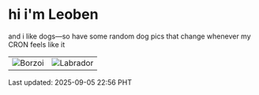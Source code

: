 # hi i'm Leoben

and i like dogs—so have some random dog pics that change whenever my CRON feels like it

|  |  |
|--------|----------|
| ![Borzoi](https://random-dog-vercel.vercel.app/api/random-borzoi?v=1757084175) | ![Labrador](https://random-dog-vercel.vercel.app/api/random-labrador?v=1757084175) |

Last updated: 2025-09-05 22:56 PHT
